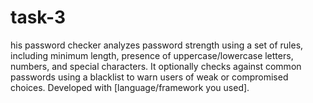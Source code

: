# task-3
his password checker analyzes password strength using a set of rules, including minimum length, presence of uppercase/lowercase letters, numbers, and special characters. It optionally checks against common passwords using a blacklist to warn users of weak or compromised choices. Developed with [language/framework you used].
